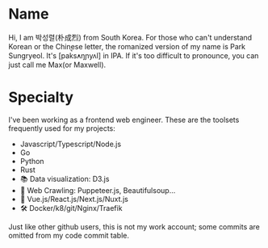 # Name
Hi, I am 박성렬(朴成烈) from South Korea. For those who can't understand Korean or the Chinese letter, the romanized version of my name is Park Sungryeol. It's [pak̚s̕ʌŋɲyʌl] in IPA. If it's too difficult to pronounce, you can just call me Max(or Maxwell).

# Specialty
I've been working as a frontend web engineer. These are the toolsets frequently used for my projects:

 - Javascript/Typescript/Node.js
 - Go
 - Python
 - Rust
 - 📚 Data visualization: D3.js
 - 🧶 Web Crawling: Puppeteer.js, Beautifulsoup...
 - 👀 Vue.js/React.js/Next.js/Nuxt.js
 - 🛠 Docker/k8/git/Nginx/Traefik

Just like other github users, this is not my work account; some commits are omitted from my code commit table.

